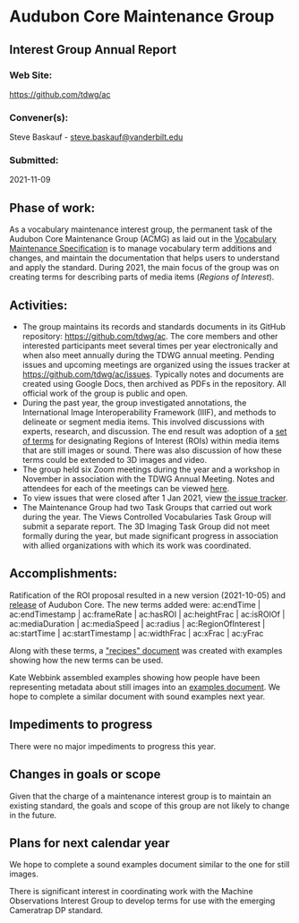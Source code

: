 # Audubon Core Maintenance Group

## Interest Group Annual Report

### Web Site:  
https://github.com/tdwg/ac
 
### Convener(s):  
Steve Baskauf - [steve.baskauf@vanderbilt.edu](mailto:steve.baskauf@vanderbilt.edu)

### Submitted:  
2021-11-09

## Phase of work:  
As a vocabulary maintenance interest group, the permanent task of the Audubon Core Maintenance Group (ACMG) as laid out in the [Vocabulary Maintenance Specification](https://github.com/tdwg/vocab/blob/master/vms/maintenance-specification.md#21-vocabulary-maintenance-interest-groups) is to manage vocabulary term additions and changes, and maintain the documentation that helps users to understand and apply the standard. During 2021, the main focus of the group was on creating terms for describing parts of media items (*Regions of Interest*). 

## Activities:
- The group maintains its records and standards documents in its GitHub repository: 
<https://github.com/tdwg/ac>. The core members and other interested participants meet 
several times per year electronically and when also meet annually 
during the TDWG annual meeting. Pending issues and upcoming meetings are 
organized using the issues tracker at <https://github.com/tdwg/ac/issues>. Typically notes and documents are created using Google Docs, then archived as PDFs in the repository. All official work of the group is public and open.
- During the past year, the group investigated annotations, the International Image Interoperability Framework (IIIF), and methods to delineate or segment media items. This involved discussions with experts, research, and discussion. The end result was adoption of a [set of terms](http://rs.tdwg.org/ac/doc/termlist/#711-region-of-interest-vocabulary) for designating Regions of Interest (ROIs) within media items that are still images or sound. There was also discussion of how these terms could be extended to 3D images and video.
- The group held six Zoom meetings during the year and a workshop in November in association with the TDWG Annual Meeting. Notes and attendees for each of the meetings can be viewed [here](https://github.com/tdwg/ac/tree/master/historical). 
- To view issues that were closed after 1 Jan 2021, view [the issue tracker](https://github.com/tdwg/ac/issues?q=is%3Aissue+closed%3A%3E2021-01-01+-label%3Ameeting+).
- The Maintenance Group had two Task Groups that carried out work during the year. The Views Controlled Vocabularies Task Group will submit a separate report. The 3D Imaging Task Group did not meet formally during the year, but made significant progress in association with allied organizations with which its work was coordinated.

## Accomplishments:
Ratification of the ROI proposal resulted in a new version (2021-10-05) and [release](https://github.com/tdwg/ac/releases/tag/2021-10-05) of Audubon Core. The new terms added were: 
ac:endTime | ac:endTimestamp | ac:frameRate | ac:hasROI | ac:heightFrac | ac:isROIOf | ac:mediaDuration | ac:mediaSpeed | ac:radius | ac:RegionOfInterest | ac:startTime | ac:startTimestamp | ac:widthFrac | ac:xFrac | ac:yFrac

Along with these terms, a ["recipes" document](https://github.com/tdwg/ac/blob/master/roi-recipes.md) was created with examples showing how the new terms can be used.

Kate Webbink assembled examples showing how people have been representing metadata about still images into an [examples document](https://github.com/tdwg/ac/blob/2021-10-05/image/examples.md). We hope to complete a similar document with sound examples next year.

## Impediments to progress
There were no major impediments to progress this year.

## Changes in goals or scope
Given that the charge of a maintenance interest group is to maintain an existing 
standard, the goals and scope of this group are not likely to change in the future.

## Plans for next calendar year
We hope to complete a sound examples document similar to the one for still images.

There is significant interest in coordinating work with the Machine Observations Interest Group to develop terms for use with the emerging Cameratrap DP standard.

